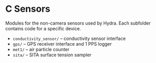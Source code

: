 # C Sensors

Modules for the non-camera sensors used by Hydra. Each subfolder contains
code for a specific device.

- `conductivity_sensor/` – conductivity sensor interface
- `gps/` – GPS receiver interface and 1&nbsp;PPS logger
- `met1/` – air particle counter
- `sita/` – SITA surface tension sampler